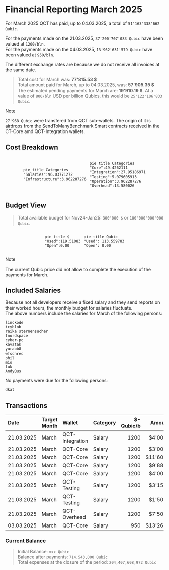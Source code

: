 # Financial Reporting March 2025

For March 2025 QCT has paid, up to 04.03.2025, a total of `51'163'338'662 Qubic`.

For the payments made on the 21.03.2025, `37'200'707'083 Qubic` have been valued at `1200/bln`.<br>
For the payments made on the 04.03.2025, `13'962'631'579 Qubic` have been valued at `950/bln`.

The different exchange rates are because we do not receive all invoices at the same date.

> Total cost for March was: **77'815.53 $**<br>
> Total amount paid for March, up to 04.03.2025, was: **57'905.35 $**<br>
> The estimated pending payments for March are: **19'910.19 $**. At a value of `800/bln` USD per billion Qubics, this would be `25'122'106'833 Qubic`.

>[!NOTE] 
>`27'968 Qubic` were transfered from QCT sub-wallets. The origin of it is airdrops from the SendToManyBenchmark Smart contracts received in the CT-Core amd QCT-Integration wallets.

## Cost Breakdown

<div style="display: flex; justify-content: center; align-items: center; gap: 10px;flex-wrap:wrap;">
<div>

 ```mermaid
pie title Categories
"Salaries":96.03771272
"Infrastructure":3.962287276

```

</div>
 <div>

 ```mermaid
pie title Categories
"Core":49.4262111
"Integration":27.95186971
"Testing":5.079605913
"Operation":3.962287276
"Overhead":13.580026

```

 </div>
</div>

## Budget View
> Total available budget for Nov24-Jan25: `300'000 $` or `180'000'000'000 Qubic`.

<div style="display: flex; justify-content: center; align-items: center; gap: 10px;flex-wrap:wrap;">
<div>



```mermaid
pie title $
"Used":119.51083
"Open":0.00
```

</div>
 <div>

```mermaid
pie title Qubic
"Used": 113.559783
"Open": 0.00
```

 </div>
</div>

>[!NOTE] 
>The current Qubic price did not allow to complete the execution of the payments for March.


## Included Salaries
Because not all developers receive a fixed salary and they send reports on their worked hours, the monthly budget for salaries fluctuate.<br>
The above numbers include the salaries for March of the following persons:

```
linckode
icyblob
raika sternensucher
fnordspace
cyber-pc
kavatak
yurabb8
wfschrec
phil
mio
luk
AndyQus
```

No payments were due for the following persons:

``` 
dkat
```


## Transactions


| Date       | Target Month | Wallet          | Category | $-Qubic/b |   Amount $ |   Amount Qubic | TX Link                                                                                            |
| :--------- | :----------- | :-------------- | :------- | --------: | ---------: | -------------: | :------------------------------------------------------------------------------------------------- |
| 21.03.2025 | March        | QCT-Integration | Salary   |      1200 |  $4'000.00 |  3'333'333'333 | https://explorer.qubic.org/network/tx/rkwlbpfilajylauovutsqfcdyrwacawxzvypsfqticipjylpulugynzgdaqd |
| 21.03.2025 | March        | QCT-Core        | Salary   |      1200 |  $3'000.00 |  2'500'000'000 | https://explorer.qubic.org/network/tx/cmnqqjjvxbukufoxlbxrbmxfezggixnyzxwmhkloidonxclgmjetlzfdubfj |
| 21.03.2025 | March        | QCT-Core        | Salary   |      1200 | $11'607.87 |  9'673'223'750 | https://explorer.qubic.org/network/tx/cmnqqjjvxbukufoxlbxrbmxfezggixnyzxwmhkloidonxclgmjetlzfdubfj |
| 21.03.2025 | March        | QCT-Core        | Salary   |      1200 |  $9'882.98 |  8'235'816'667 | https://explorer.qubic.org/network/tx/cmnqqjjvxbukufoxlbxrbmxfezggixnyzxwmhkloidonxclgmjetlzfdubfj |
| 21.03.2025 | March        | QCT-Core        | Salary   |      1200 |  $4'000.00 |  3'333'333'333 | https://explorer.qubic.org/network/tx/cmnqqjjvxbukufoxlbxrbmxfezggixnyzxwmhkloidonxclgmjetlzfdubfj |
| 21.03.2025 | March        | QCT-Testing     | Salary   |      1200 |  $3'150.00 |  2'625'000'000 | https://explorer.qubic.org/network/tx/auepoessychygdgzfbtjcfyucnmfatrnpfiobczevgnaechfvtkseuwgkkwb |
| 21.03.2025 | March        | QCT-Testing     | Salary   |      1200 |  $1'500.00 |  1'250'000'000 | https://explorer.qubic.org/network/tx/auepoessychygdgzfbtjcfyucnmfatrnpfiobczevgnaechfvtkseuwgkkwb |
| 21.03.2025 | March        | QCT-Overhead    | Salary   |      1200 |  $7'500.00 |  6'250'000'000 | https://explorer.qubic.org/network/tx/cpvgdncfmolkdadpeyjdhckkmbbhlylnwrbwqneavbyvyojoecpaloghstbh |
| 03.03.2025 | March        | QCT-Core        | Salary   |       950 | $13'264.50 | 13'962'631'579 | https://explorer.qubic.org/network/tx/sgkqdkygfgizncdeqbknodgxcuehyxqyxndpinhljamkgsiznmdhqtmcxjkd |


### Current Balance

> Initial Balance: `xxx Qubic`<br>
> Balance after payments: `714,543,000 Qubic`<br>
> Total expenses at the closure of the period: `204,407,608,972 Qubic`